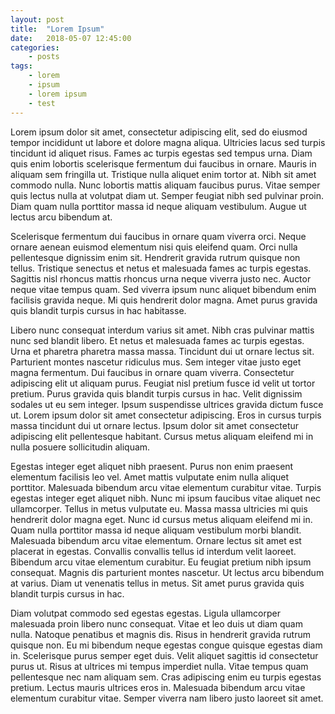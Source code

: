 ```yaml
---
layout: post
title:	"Lorem Ipsum"
date:	2018-05-07 12:45:00
categories:
    - posts
tags:
    - lorem
    - ipsum
    - lorem ipsum
    - test
---
```


Lorem ipsum dolor sit amet, consectetur adipiscing elit, sed do eiusmod tempor incididunt ut labore et dolore magna aliqua. Ultricies lacus sed turpis tincidunt id aliquet risus. Fames ac turpis egestas sed tempus urna. Diam quis enim lobortis scelerisque fermentum dui faucibus in ornare. Mauris in aliquam sem fringilla ut. Tristique nulla aliquet enim tortor at. Nibh sit amet commodo nulla. Nunc lobortis mattis aliquam faucibus purus. Vitae semper quis lectus nulla at volutpat diam ut. Semper feugiat nibh sed pulvinar proin. Diam quam nulla porttitor massa id neque aliquam vestibulum. Augue ut lectus arcu bibendum at.

Scelerisque fermentum dui faucibus in ornare quam viverra orci. Neque ornare aenean euismod elementum nisi quis eleifend quam. Orci nulla pellentesque dignissim enim sit. Hendrerit gravida rutrum quisque non tellus. Tristique senectus et netus et malesuada fames ac turpis egestas. Sagittis nisl rhoncus mattis rhoncus urna neque viverra justo nec. Auctor neque vitae tempus quam. Sed viverra ipsum nunc aliquet bibendum enim facilisis gravida neque. Mi quis hendrerit dolor magna. Amet purus gravida quis blandit turpis cursus in hac habitasse.

Libero nunc consequat interdum varius sit amet. Nibh cras pulvinar mattis nunc sed blandit libero. Et netus et malesuada fames ac turpis egestas. Urna et pharetra pharetra massa massa. Tincidunt dui ut ornare lectus sit. Parturient montes nascetur ridiculus mus. Sem integer vitae justo eget magna fermentum. Dui faucibus in ornare quam viverra. Consectetur adipiscing elit ut aliquam purus. Feugiat nisl pretium fusce id velit ut tortor pretium. Purus gravida quis blandit turpis cursus in hac. Velit dignissim sodales ut eu sem integer. Ipsum suspendisse ultrices gravida dictum fusce ut. Lorem ipsum dolor sit amet consectetur adipiscing. Eros in cursus turpis massa tincidunt dui ut ornare lectus. Ipsum dolor sit amet consectetur adipiscing elit pellentesque habitant. Cursus metus aliquam eleifend mi in nulla posuere sollicitudin aliquam.

Egestas integer eget aliquet nibh praesent. Purus non enim praesent elementum facilisis leo vel. Amet mattis vulputate enim nulla aliquet porttitor. Malesuada bibendum arcu vitae elementum curabitur vitae. Turpis egestas integer eget aliquet nibh. Nunc mi ipsum faucibus vitae aliquet nec ullamcorper. Tellus in metus vulputate eu. Massa massa ultricies mi quis hendrerit dolor magna eget. Nunc id cursus metus aliquam eleifend mi in. Quam nulla porttitor massa id neque aliquam vestibulum morbi blandit. Malesuada bibendum arcu vitae elementum. Ornare lectus sit amet est placerat in egestas. Convallis convallis tellus id interdum velit laoreet. Bibendum arcu vitae elementum curabitur. Eu feugiat pretium nibh ipsum consequat. Magnis dis parturient montes nascetur. Ut lectus arcu bibendum at varius. Diam ut venenatis tellus in metus. Sit amet purus gravida quis blandit turpis cursus in hac.

Diam volutpat commodo sed egestas egestas. Ligula ullamcorper malesuada proin libero nunc consequat. Vitae et leo duis ut diam quam nulla. Natoque penatibus et magnis dis. Risus in hendrerit gravida rutrum quisque non. Eu mi bibendum neque egestas congue quisque egestas diam in. Scelerisque purus semper eget duis. Velit aliquet sagittis id consectetur purus ut. Risus at ultrices mi tempus imperdiet nulla. Vitae tempus quam pellentesque nec nam aliquam sem. Cras adipiscing enim eu turpis egestas pretium. Lectus mauris ultrices eros in. Malesuada bibendum arcu vitae elementum curabitur vitae. Semper viverra nam libero justo laoreet sit amet.

